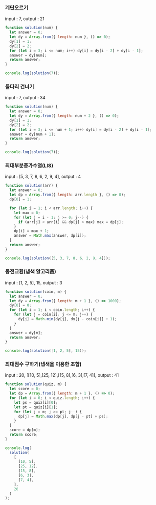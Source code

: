 ### 계단오르기

input : 7, output : 21

```javascript
function solution(num) {
  let answer = 0;
  let dy = Array.from({ length: num }, () => 0);
  dy[1] = 1;
  dy[2] = 2;
  for (let i = 3; i <= num; i++) dy[i] = dy[i - 2] + dy[i - 1];
  answer = dy[num];
  return answer;
}

console.log(solution(7));
```

### 돌다리 건너기

input : 7, output : 34

```javascript
function solution(num) {
  let answer = 0;
  let dy = Array.from({ length: num + 2 }, () => 0);
  dy[1] = 1;
  dy[2] = 2;
  for (let i = 3; i <= num + 1; i++) dy[i] = dy[i - 2] + dy[i - 1];
  answer = dy[num + 1];
  return answer;
}

console.log(solution(7));
```

### 최대부분증가수열(LIS)

input : [5, 3, 7, 8, 6, 2, 9, 4], output : 4

```javascript
function solution(arr) {
  let answer = 0;
  let dp = Array.from({ length: arr.length }, () => 0);
  dp[0] = 1;

  for (let i = 1; i < arr.length; i++) {
    let max = 0;
    for (let j = i - 1; j >= 0; j--) {
      if (arr[j] < arr[i] && dp[j] > max) max = dp[j];
    }
    dp[i] = max + 1;
    answer = Math.max(answer, dp[i]);
  }
  return answer;
}

console.log(solution([5, 3, 7, 8, 6, 2, 9, 4]));
```

### 동전교환(냅색 알고리즘)

input : [1, 2, 5], 15, output : 3

```javascript
function solution(coin, m) {
  let answer = 0;
  let dy = Array.from({ length: m + 1 }, () => 1000);
  dy[0] = 0;
  for (let i = 1; i < coin.length; i++) {
    for (let j = coin[i]; j <= m; j++) {
      dy[j] = Math.min(dy[j], dy[j - coin[i]] + 1);
    }
  }
  answer = dy[m];
  return answer;
}

console.log(solution([1, 2, 5], 15));
```

### 최대점수 구하기(냅색을 이용한 조합)

input : 20, [[10, 5],[25, 12],[15, 8],[6, 3],[7, 4]], output : 41

```javascript
function solution(quiz, m) {
  let score = 0;
  let dp = Array.from({ length: m + 1 }, () => 0);
  for (let i = 0; i < quiz.length; i++) {
    let ps = quiz[i][0];
    let pt = quiz[i][1];
    for (let j = m; j >= pt; j--) {
      dp[j] = Math.max(dp[j], dp[j - pt] + ps);
    }
  }
  score = dp[m];
  return score;
}

console.log(
  solution(
    [
      [10, 5],
      [25, 12],
      [15, 8],
      [6, 3],
      [7, 4],
    ],
    20
  )
);
```
